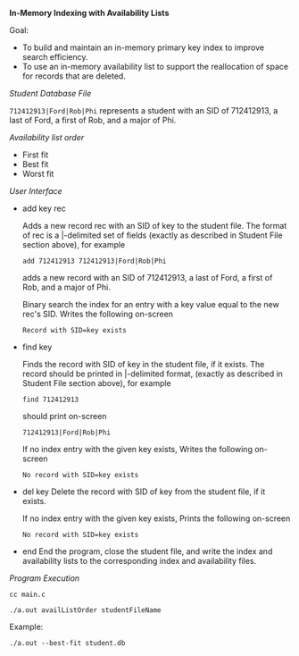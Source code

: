 **In-Memory Indexing with Availability Lists**

Goal: 
- To build and maintain an in-memory primary key index to improve search efficiency.
- To use an in-memory availability list to support the reallocation of space for records that are deleted.

*Student Database File*

`712412913|Ford|Rob|Phi` represents a student with an SID of 712412913, a last of Ford, a first of Rob, and a major of Phi.

*Availability list order*
- First fit
- Best fit
- Worst fit

*User Interface*
- add key rec

    Adds a new record rec with an SID of key to the student file. The format of rec is a |-delimited set of fields (exactly as described in Student File section above), for example
    
    `add 712412913 712412913|Ford|Rob|Phi`
    
    adds a new record with an SID of 712412913, a last of Ford, a first of Rob, and a major of Phi.
    
    Binary search the index for an entry with a key value equal to the new rec's SID. Writes the following on-screen
    
    `Record with SID=key exists`

- find key
    
    Finds the record with SID of key in the stu­dent file, if it exists. The record should be printed in |-delimited for­mat, (exactly as described in Student File section above), for example

    `find 712412913`

    should print on-screen

    `712412913|Ford|Rob|Phi`
    
    If no index entry with the given key exists, Writes the following on-screen

    `No record with SID=key exists`

- del key
    Delete the record with SID of key from the student file, if it exists.

    If no index entry with the given key exists, Prints the following on-screen
    
    `No record with SID=key exists`

- end
    End the program, close the student file, and write the index and availability lists to the corresponding index and availability files.

*Program Execution*

`
cc main.c
`

`
./a.out availListOrder studentFileName
`

Example: 

`./a.out --best-fit student.db`
